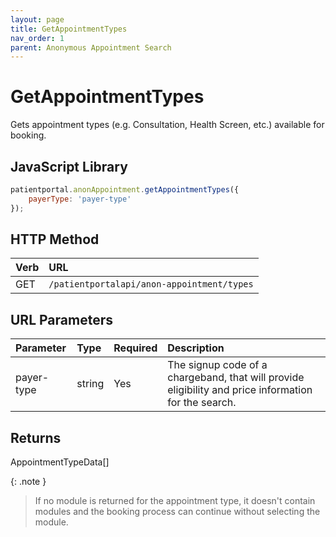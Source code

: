 ```yaml
---
layout: page
title: GetAppointmentTypes
nav_order: 1
parent: Anonymous Appointment Search
---
```


# GetAppointmentTypes
Gets appointment types (e.g. Consultation, Health Screen, etc.) available for booking.

## JavaScript Library

```javascript
patientportal.anonAppointment.getAppointmentTypes({
    payerType: 'payer-type'
});
```

## HTTP Method

| Verb | URL                                       |
|:-----|:------------------------------------------|
| GET  | `/patientportalapi/anon-appointment/types`|

## URL Parameters

| Parameter  | Type   | Required | Description                                                                                          |
|:-----------|:-------|:---------|:-----------------------------------------------------------------------------------------------------|
| payer-type | string | Yes      | The signup code of a chargeband, that will provide eligibility and price information for the search. |

## Returns

AppointmentTypeData\[\]

{: .note }
> If no module is returned for the appointment type, it doesn't contain modules and the booking process can continue without selecting the module.
